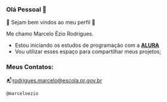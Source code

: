 ### Olá Pessoal 👋

💙 Sejam bem vindos ao meu perfil 💙

Me chamo Marcelo Ézio Rodrigues.

- Estou iniciando os estudos de programação com a [**ALURA**](www.alura.com.br)
- Vou utilizar esses espaço para compartilhar meus projetos;

### Meus Contatos:

📬rodrigues.marcelo@escola.pr.gov.br

`@marceloezio`

